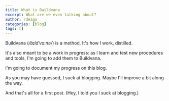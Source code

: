 ```yaml
---
title: What is Buildvana
excerpt: What are we even talking about?
author: rdeago
categories: [blog]
tags: []
---
```


Buildvana (_/bɪldˈvɑːnə/_) is a method. It's how I work, distilled.

It's also meant to be a work in progress: as I learn and test new procedures and tools, I'm going to add them to Buildvana.

I'm going to document my progress on this blog.

As you may have guessed, I suck at blogging. Maybe I'll improve a bit along the way.

And that's all for a first post. (Hey, I told you I suck at blogging.)
